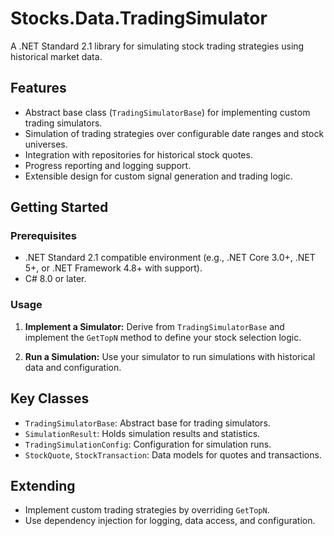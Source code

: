 # Stocks.Data.TradingSimulator

A .NET Standard 2.1 library for simulating stock trading strategies using historical market data.

## Features

- Abstract base class (`TradingSimulatorBase`) for implementing custom trading simulators.
- Simulation of trading strategies over configurable date ranges and stock universes.
- Integration with repositories for historical stock quotes.
- Progress reporting and logging support.
- Extensible design for custom signal generation and trading logic.

## Getting Started

### Prerequisites

- .NET Standard 2.1 compatible environment (e.g., .NET Core 3.0+, .NET 5+, or .NET Framework 4.8+ with support).
- C# 8.0 or later.

### Usage

1. **Implement a Simulator:**
   Derive from `TradingSimulatorBase` and implement the `GetTopN` method to define your stock selection logic.

2. **Run a Simulation:**
   Use your simulator to run simulations with historical data and configuration.

## Key Classes

- `TradingSimulatorBase`: Abstract base for trading simulators.
- `SimulationResult`: Holds simulation results and statistics.
- `TradingSimulationConfig`: Configuration for simulation runs.
- `StockQuote`, `StockTransaction`: Data models for quotes and transactions.

## Extending

- Implement custom trading strategies by overriding `GetTopN`.
- Use dependency injection for logging, data access, and configuration.